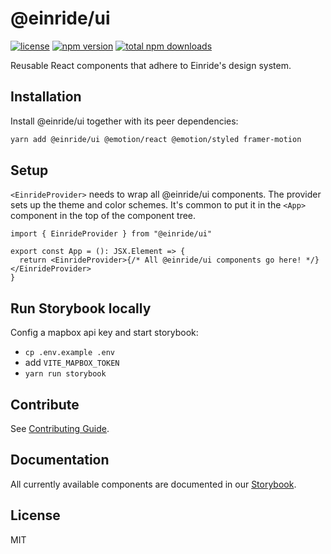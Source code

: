 # @einride/ui

[![license](https://img.shields.io/npm/l/@einride/ui.svg)](https://github.com/einride/ui/blob/main/LICENSE)
[![npm version](https://img.shields.io/npm/v/@einride/ui.svg)](https://www.npmjs.com/package/@einride/ui)
[![total npm downloads](https://img.shields.io/npm/dt/@einride/ui.svg)](https://www.npmjs.com/package/@einride/ui)

Reusable React components that adhere to Einride's design system.

## Installation

Install @einride/ui together with its peer dependencies:

```bash
yarn add @einride/ui @emotion/react @emotion/styled framer-motion
```

## Setup

`<EinrideProvider>` needs to wrap all @einride/ui components. The provider sets up the theme and
color schemes. It's common to put it in the `<App>` component in the top of the component tree.

```tsx
import { EinrideProvider } from "@einride/ui"

export const App = (): JSX.Element => {
  return <EinrideProvider>{/* All @einride/ui components go here! */}</EinrideProvider>
}
```

## Run Storybook locally

Config a mapbox api key and start storybook:

* `cp .env.example .env`
* add `VITE_MAPBOX_TOKEN`
* `yarn run storybook`

## Contribute

See [Contributing Guide](https://github.com/einride/ui/blob/main/CONTRIBUTING.md).

## Documentation

All currently available components are documented in our
[Storybook](https://main--606dcc0a2208ee00215fb2d9.chromatic.com/).

## License

MIT
